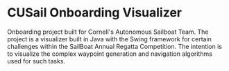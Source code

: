 # CUSail Onboarding Visualizer
Onboarding project built for Cornell's Autonomous Sailboat Team. The project is a visualizer built in Java with the Swing framework for certain challenges within the SailBoat Annual Regatta Competition. The intention is to visualize the complex waypoint generation and navigation algorithms used for such tasks. 
